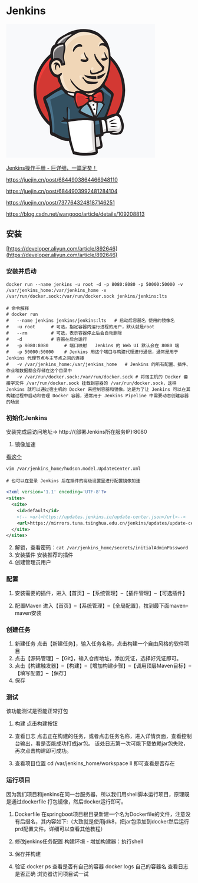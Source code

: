 # Jenkins

![logo](./asset/jenkins.png)

[Jenkins操作手册 - 巨详细，一篇足矣！](https://www.cnblogs.com/gltou/p/15329634.html)

https://juejin.cn/post/6844903864466948110

https://juejin.cn/post/6844903992481284104

https://juejin.cn/post/7377643248187146251

https://blog.csdn.net/wangooo/article/details/109208813

## 安装

[https://developer.aliyun.com/article/892646](https://developer.aliyun.com/article/892646)

### 安装并启动

```shell
docker run --name jenkins -u root -d -p 8080:8080 -p 50000:50000 -v /var/jenkins_home:/var/jenkins_home -v /var/run/docker.sock:/var/run/docker.sock jenkins/jenkins:lts

# 命令解释
# docker run 
#   --name jenkins jenkins/jenkins:lts   # 启动后容器名 使用的镜像名
#   -u root      # 可选，指定容器内运行进程的用户，默认就是root
#   --rm         # 可选，表示容器停止后会自动删除
#   -d           # 容器在后台运行
#   -p 8080:8080      # 端口映射   Jenkins 的 Web UI 默认会在 8080 端
#   -p 50000:50000    # Jenkins 用这个端口与构建代理进行通信，通常是用于 Jenkins 代理节点与主节点之间的连接
#   -v /var/jenkins_home:/var/jenkins_home   # Jenkins 的所有配置、插件、作业和数据都会存储在这个目录中
#   -v /var/run/docker.sock:/var/run/docker.sock # 将宿主机的 Docker 套接字文件 /var/run/docker.sock 挂载到容器的 /var/run/docker.sock，这样 Jenkins 就可以通过宿主机的 Docker 来控制容器和镜像。这是为了让 Jenkins 可以在其构建过程中启动和管理 Docker 容器，通常用于 Jenkins Pipeline 中需要动态创建容器的场景
```

### 初始化Jenkins

安装完成后访问地址-> http://{部署Jenkins所在服务IP}:8080

1. 镜像加速

[看这个](https://blog.csdn.net/myhop/article/details/135388256#:~:text=%E6%9C%AC%E6%96%87%E8%AE%B2%E8%BF%B0%E4%BA%86%E5%9C%A8%E8%85%BE%E8%AE%AF%E4%BA%91%E7%8E%AF%E5%A2%83%E4%B8%8B%E4%BD%BF%E7%94%A8Jenkins%E5%AE%B9%E5%99%A8%E6%97%B6%E9%81%87%E5%88%B0%E6%8F%92%E4%BB%B6%E5%AE%89%E8%A3%85%E9%97%AE%E9%A2%98%E7%9A%84%E8%A7%A3%E5%86%B3%E6%AD%A5%E9%AA%A4%EF%BC%8C%E6%B6%89%E5%8F%8A%E4%BF%AE%E6%94%B9%E5%8D%87%E7%BA%A7%E7%AB%99%E7%82%B9%E7%9A%84URL%E4%BB%8E%E9%BB%98%E8%AE%A4%E6%BA%90%E5%88%87%E6%8D%A2%E5%88%B0%E6%97%A5%E6%9C%ACesuni.jp%E9%95%9C%E5%83%8F%E7%AB%99%E4%BB%A5%E9%81%BF%E5%85%8D%E5%AE%89%E8%A3%85%E9%94%99%E8%AF%AF%E3%80%82%20%E8%85%BE%E8%AE%AF%E4%BA%91%E7%8E%AF%E5%A2%83%E4%B8%8B%E5%AE%89%E8%A3%85%20Jenkins%20%E5%AE%B9%E5%99%A8%E4%BC%9A%E5%87%BA%E7%8E%B0%E5%AE%89%E8%A3%85%E6%8F%92%E4%BB%B6%E6%8A%A5%E9%94%99%E7%9A%84%E9%97%AE%E9%A2%98%EF%BC%8C,%E8%A7%A3%E5%86%B3%E6%96%B9%E6%B3%95%E4%B8%BAJenkins%20%E6%9B%B4%E6%8D%A2%E6%BA%90%EF%BC%9A%201%E3%80%81%E7%82%B9%E5%87%BBJenkins%E4%B8%BB%E9%A1%B5%E9%9D%A2%E5%B7%A6%E4%BE%A7%E5%88%97%E8%A1%A8%E4%B8%AD%E3%80%90%E7%B3%BB%E7%BB%9F%E7%AE%A1%E7%90%86%E3%80%91%202%E3%80%81%E4%B8%8B%E6%8B%89%E6%89%BE%E5%88%B0%E3%80%90%E7%AE%A1%E7%90%86%E6%8F%92%E4%BB%B6%E3%80%91%203%E3%80%81%E9%80%89%E6%8B%A9%E3%80%90%E9%AB%98%E7%BA%A7%E3%80%91%E9%80%89%E9%A1%B9%E5%8D%A1)

```shell
vim /var/jenkins_home/hudson.model.UpdateCenter.xml

# 也可以在登录 Jenkins 后在插件的高级设置里进行配置镜像加速
```

```xml
<?xml version='1.1' encoding='UTF-8'?>
<sites>
  <site>
    <id>default</id>
    <!-- <url>https://updates.jenkins.io/update-center.json</url>-->
    <url>https://mirrors.tuna.tsinghua.edu.cn/jenkins/updates/update-center.json</url>
  </site>
</sites>
```
2. 解锁，查看密码：`cat /var/jenkins_home/secrets/initialAdminPassword`
3. 安装插件 安装推荐的插件
4. 创建管理员用户

### 配置

1. 安装需要的插件，进入【首页】–【系统管理】–【插件管理】–【可选插件】

2. 配置Maven
   进入【首页】–【系统管理】–【全局配置】，拉到最下面maven–maven安装

### 创建任务

1. 新建任务  点击【新建任务】，输入任务名称，点击构建一个自由风格的软件项目
2. 点击【源码管理】–【Git】，输入仓库地址，添加凭证，选择好凭证即可。
3. 点击【构建触发器】–【构建】–【增加构建步骤】–【调用顶层Maven目标】–【填写配置】–【保存】
4. 保存

### 测试
该功能测试是否能正常打包
1. 构建
   点击构建按钮
2. 查看日志
   点击正在构建的任务，或者点击任务名称，进入详情页面，查看控制台输出，看是否能成功打成jar包。
   该处日志第一次可能下载依赖jar包失败，再次点击构建即可成功。

3. 查看项目位置
   cd /var/jenkins_home/workspace
   ll 即可查看是否存在

### 运行项目

因为我们项目和jenkins在同一台服务器，所以我们用shell脚本运行项目，原理既是通过dockerfile 打包镜像，然后docker运行即可。

1. Dockerfile
   在springboot项目根目录新建一个名为Dockerfile的文件，注意没有后缀名，其内容如下:（大致就是使用jdk8，把jar包添加到docker然后运行prd配置文件。详细可以查看其他教程）

2. 修改jenkins任务配置 
   构建环境 - 增加构建器：执行shell
3. 保存并构建
4. 验证 
      docker ps 查看是否有自己的容器
      docker logs 自己的容器名 查看日志是否正确
      浏览器访问项目试一试